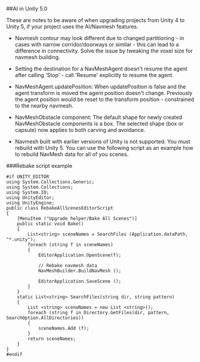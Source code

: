 ##AI in Unity 5.0

These are notes to be aware of when upgrading projects from Unity 4 to Unity 5, if your project uses the AI/Navmesh features.

- Navmesh contour may look different due to changed partitioning - in cases with narrow corridor/doorways or similar - this can lead to a difference in connectivity. Solve the issue by tweaking the voxel size for navmesh building.
     
- Setting the destination for a NavMeshAgent doesn't resume the agent after calling 'Stop' - call 'Resume' explicitly to resume the agent.
 
- NavMeshAgent.updatePosition: When updatePosition is false and the agent transform is moved the agent position doesn't change. Previously the agent position would be reset to the  transform position - constrained to the nearby navmesh.

- NavMeshObstacle component: The default shape for newly created NavMeshObstacle components is a box. The selected shape (box or capsule) now applies to both carving and avoidance.

- Navmesh built with earlier versions of Unity is not supported. You must rebuild with Unity 5. You can use the following script as an example how to rebuild NavMesh data for all of you scenes.

###Rebake script example

````
#if UNITY_EDITOR
using System.Collections.Generic;
using System.Collections;
using System.IO;
using UnityEditor;
using UnityEngine;
public class RebakeAllScenesEditorScript
{
	[MenuItem ("Upgrade helper/Bake All Scenes")]
	public static void Bake()
	{
		List<string> sceneNames = SearchFiles (Application.dataPath, "*.unity");
		foreach (string f in sceneNames)
		{
			EditorApplication.OpenScene(f);
 
			// Rebake navmesh data
			NavMeshBuilder.BuildNavMesh ();
 
			EditorApplication.SaveScene ();
		}
	}
	static List<string> SearchFiles(string dir, string pattern)
	{
		List <string> sceneNames = new List <string>();
		foreach (string f in Directory.GetFiles(dir, pattern, SearchOption.AllDirectories))
		{
			sceneNames.Add (f);
		}
		return sceneNames;
	}
}
#endif
````
